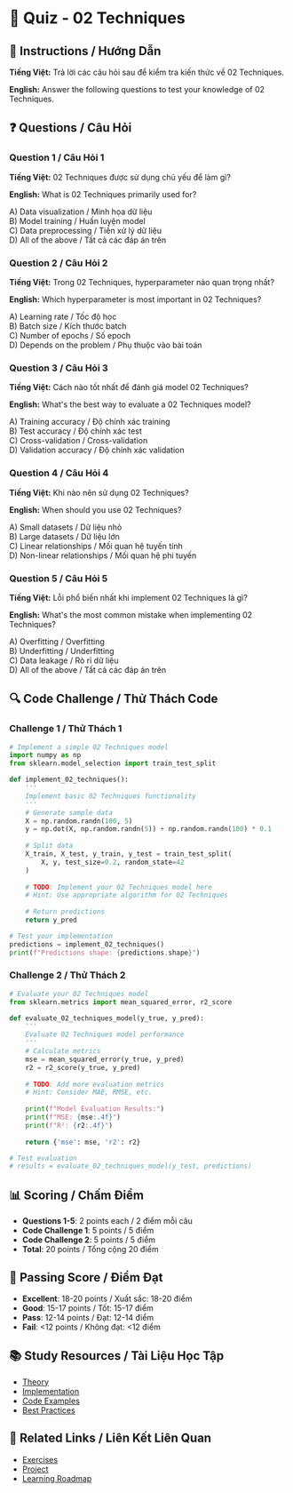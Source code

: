 # 🧠 Quiz - 02 Techniques

## 📝 Instructions / Hướng Dẫn

**Tiếng Việt:** Trả lời các câu hỏi sau để kiểm tra kiến thức về 02 Techniques.

**English:** Answer the following questions to test your knowledge of 02 Techniques.

## ❓ Questions / Câu Hỏi

### Question 1 / Câu Hỏi 1
**Tiếng Việt:** 02 Techniques được sử dụng chủ yếu để làm gì?

**English:** What is 02 Techniques primarily used for?

A) Data visualization / Minh họa dữ liệu  
B) Model training / Huấn luyện model  
C) Data preprocessing / Tiền xử lý dữ liệu  
D) All of the above / Tất cả các đáp án trên

### Question 2 / Câu Hỏi 2
**Tiếng Việt:** Trong 02 Techniques, hyperparameter nào quan trọng nhất?

**English:** Which hyperparameter is most important in 02 Techniques?

A) Learning rate / Tốc độ học  
B) Batch size / Kích thước batch  
C) Number of epochs / Số epoch  
D) Depends on the problem / Phụ thuộc vào bài toán

### Question 3 / Câu Hỏi 3
**Tiếng Việt:** Cách nào tốt nhất để đánh giá model 02 Techniques?

**English:** What's the best way to evaluate a 02 Techniques model?

A) Training accuracy / Độ chính xác training  
B) Test accuracy / Độ chính xác test  
C) Cross-validation / Cross-validation  
D) Validation accuracy / Độ chính xác validation

### Question 4 / Câu Hỏi 4
**Tiếng Việt:** Khi nào nên sử dụng 02 Techniques?

**English:** When should you use 02 Techniques?

A) Small datasets / Dữ liệu nhỏ  
B) Large datasets / Dữ liệu lớn  
C) Linear relationships / Mối quan hệ tuyến tính  
D) Non-linear relationships / Mối quan hệ phi tuyến

### Question 5 / Câu Hỏi 5
**Tiếng Việt:** Lỗi phổ biến nhất khi implement 02 Techniques là gì?

**English:** What's the most common mistake when implementing 02 Techniques?

A) Overfitting / Overfitting  
B) Underfitting / Underfitting  
C) Data leakage / Rò rỉ dữ liệu  
D) All of the above / Tất cả các đáp án trên

## 🔍 Code Challenge / Thử Thách Code

### Challenge 1 / Thử Thách 1
```python
# Implement a simple 02 Techniques model
import numpy as np
from sklearn.model_selection import train_test_split

def implement_02_techniques():
    '''
    Implement basic 02 Techniques functionality
    '''
    # Generate sample data
    X = np.random.randn(100, 5)
    y = np.dot(X, np.random.randn(5)) + np.random.randn(100) * 0.1
    
    # Split data
    X_train, X_test, y_train, y_test = train_test_split(
        X, y, test_size=0.2, random_state=42
    )
    
    # TODO: Implement your 02 Techniques model here
    # Hint: Use appropriate algorithm for 02 Techniques
    
    # Return predictions
    return y_pred

# Test your implementation
predictions = implement_02_techniques()
print(f"Predictions shape: {predictions.shape}")
```

### Challenge 2 / Thử Thách 2
```python
# Evaluate your 02 Techniques model
from sklearn.metrics import mean_squared_error, r2_score

def evaluate_02_techniques_model(y_true, y_pred):
    '''
    Evaluate 02 Techniques model performance
    '''
    # Calculate metrics
    mse = mean_squared_error(y_true, y_pred)
    r2 = r2_score(y_true, y_pred)
    
    # TODO: Add more evaluation metrics
    # Hint: Consider MAE, RMSE, etc.
    
    print(f"Model Evaluation Results:")
    print(f"MSE: {mse:.4f}")
    print(f"R²: {r2:.4f}")
    
    return {'mse': mse, 'r2': r2}

# Test evaluation
# results = evaluate_02_techniques_model(y_test, predictions)
```

## 📊 Scoring / Chấm Điểm

- **Questions 1-5**: 2 points each / 2 điểm mỗi câu
- **Code Challenge 1**: 5 points / 5 điểm
- **Code Challenge 2**: 5 points / 5 điểm
- **Total**: 20 points / Tổng cộng 20 điểm

## 🎯 Passing Score / Điểm Đạt

- **Excellent**: 18-20 points / Xuất sắc: 18-20 điểm
- **Good**: 15-17 points / Tốt: 15-17 điểm  
- **Pass**: 12-14 points / Đạt: 12-14 điểm
- **Fail**: <12 points / Không đạt: <12 điểm

## 📚 Study Resources / Tài Liệu Học Tập

- [Theory](./THEORY_02_techniques.md)
- [Implementation](./IMPLEMENTATION_02_techniques.md)
- [Code Examples](./CODE_EXAMPLES_02_techniques.md)
- [Best Practices](./BEST_PRACTICES_02_techniques.md)

## 🔗 Related Links / Liên Kết Liên Quan

- [Exercises](./EXERCISES_02_techniques.md)
- [Project](./PROJECT_02_techniques.md)
- [Learning Roadmap](./LEARNING_ROADMAP_02_techniques.md)
